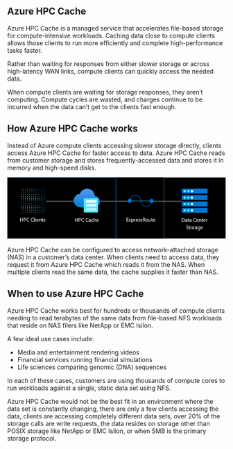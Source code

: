 
## Azure HPC Cache

Azure HPC Cache is a managed service that accelerates file-based storage for compute-intensive workloads.
Caching data close to compute clients allows those clients to run more efficiently and complete high-performance tasks faster.

Rather than waiting for responses from either slower storage or across high-latency WAN links, compute clients can quickly access the needed data.

When compute clients are waiting for storage responses, they aren’t computing. Compute cycles are wasted, and charges continue to be incurred when the data can’t get to the clients fast enough.

## How Azure HPC Cache works

Instead of Azure compute clients accessing slower storage directly, clients access Azure HPC Cache for faster access to data.
Azure HPC Cache reads from customer storage and stores frequently-accessed data and stores it in memory and high-speed disks.

![Diagram showing clients connecting to the cache which is then connected to data center storage via Express Route.](../media/hpc-cache-architecture-diagram.png)

Azure HPC Cache can be configured to access network-attached storage (NAS) in a customer’s data center.
When clients need to access data, they request it from Azure HPC Cache which reads it from the NAS.
When multiple clients read the same data, the cache supplies it faster than NAS.

## When to use Azure HPC Cache

Azure HPC Cache works best for hundreds or thousands of compute clients needing to read terabytes of the same data from file-based NFS workloads that reside on NAS filers like NetApp or EMC Isilon.

A few ideal use cases include:

- Media and entertainment rendering videos
- Financial services running financial simulations
- Life sciences comparing genomic (DNA) sequences

In each of these cases, customers are using thousands of compute cores to run workloads against a single, static data set using NFS.

Azure HPC Cache would not be the best fit in an environment where the data set is constantly changing, there are only a few clients accessing the data, clients are accessing completely different data sets, over 20% of the storage calls are write requests, the data resides on storage other than POSIX storage like NetApp or EMC Isilon, or when SMB is the primary storage protocol.
